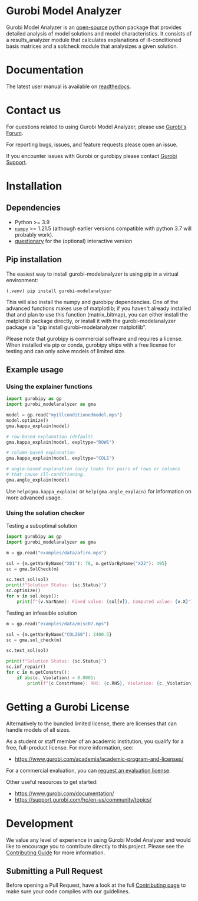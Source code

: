 # Gurobi Model Analyzer

Gurobi Model Analyzer is an
[open-source](https://gurobi-modelanalyzer.readthedocs.io/en/stable/license.html) python package that provides
detailed analysis of model solutions and model characteristics.
It consists of a results_analyzer module that calculates
explanations of ill-conditioned basis matrices and a solcheck module that analysizes a given solution.


# Documentation

The latest user manual is available on
[readthedocs](https://gurobi-optimization-gurobi-modelanalyzer.readthedocs-hosted.com/en/latest/).


# Contact us

For questions related to using Gurobi Model Analyzer, please use
[Gurobi's Forum](https://support.gurobi.com/hc/en-us/community/topics/10373864542609-GitHub-Projects).

For reporting bugs, issues, and feature requests please open an issue.

If you encounter issues with Gurobi or gurobipy please contact
[Gurobi Support](https://support.gurobi.com/hc/en-us).


# Installation

## Dependencies

- Python >= 3.9
- [`numpy`](https://pypi.org/project/numpy/)  >= 1.21.5    (although earlier
  versions compatible with python 3.7 will probably work).
- [questionary](https://pypi.org/project/questionary/) for the (optional) interactive version

## Pip installation

The easiest way to install gurobi-modelanalyzer is using pip in a
virtual environment:

```
(.venv) pip install gurobi-modelanalyzer
```

This will also install the numpy and gurobipy dependencies.  One of the
advanced functions makes use of matplotlib; if you haven't already installed
that and plan to use this function (matrix_bitmap), you can either install
the matplotlib package directly, or install it with the gurobi-modelanalyzer
package via "pip install gurobi-modelanalyzer matplotlib".

Please note that gurobipy is commercial software and requires a
license. When installed via pip or conda, gurobipy ships with a free
license for testing and can only solve models of limited size.


## Example usage
### Using the explainer functions

```python
import gurobipy as gp
import gurobi_modelanalyzer as gma

model = gp.read("myillconditionedmodel.mps")
model.optimize()
gma.kappa_explain(model)

# row-based explanation (default)
gma.kappa_explain(model, expltype="ROWS")

# column-based explanation
gma.kappa_explain(model, expltype="COLS")

# angle-based explanation (only looks for pairs of rows or columns
# that cause ill-conditioning.
gma.angle_explain(model)
```

Use `help(gma.kappa_explain)` or `help(gma.angle_explain)` for information
on more advanced usage.

### Using the solution checker

Testing a suboptimal solution

```python
import gurobipy as gp
import gurobi_modelanalyzer as gma

m = gp.read("examples/data/afiro.mps")

sol = {m.getVarByName("X01"): 78, m.getVarByName("X22"): 495}
sc = gma.SolCheck(m)

sc.test_sol(sol)
print(f"Solution Status: {sc.Status}")
sc.optimize()
for v in sol.keys():
    print(f"{v.VarName}: Fixed value: {sol[v]}, Computed value: {v.X}")
```

Testing an infeasible solution

```python
m = gp.read("examples/data/misc07.mps")

sol = {m.getVarByName("COL260"): 2400.5}
sc = gma.sol_check(m)

sc.test_sol(sol)

print(f"Solution Status: {sc.Status}")
sc.inf_repair()
for c in m.getConstrs():
    if abs(c._Violation) > 0.0001:
        print(f"{c.ConstrName}: RHS: {c.RHS}, Violation: {c._Violation}")
```


# Getting a Gurobi License
Alternatively to the bundled limited license, there are licenses that can handle models of all sizes.

As a student or staff member of an academic institution, you qualify for a free, full-product license.
For more information, see:

* https://www.gurobi.com/academia/academic-program-and-licenses/

For a commercial evaluation, you can
[request an evaluation license](https://www.gurobi.com/free-trial/?utm_source=internal&utm_medium=documentation&utm_campaign=fy21_pipinstall_eval_pypipointer&utm_content=c_na&utm_term=pypi).

Other useful resources to get started:
* https://www.gurobi.com/documentation/
* https://support.gurobi.com/hc/en-us/community/topics/


# Development
We value any level of experience in using Gurobi Model Analyzer and would like to encourage you to
contribute directly to this project. Please see the [Contributing Guide](CONTRIBUTING.md) for more information.


## Submitting a Pull Request
Before opening a Pull Request, have a look at the full
[Contributing page](CONTRIBUTING.md) to make sure your code complies with
our guidelines.
